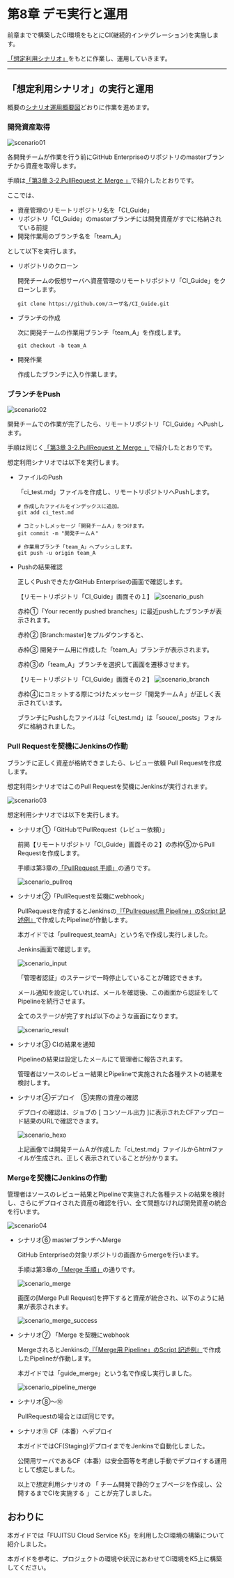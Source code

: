 # 第8章 デモ実行と運用

前章までで構築したCI環境をもとにCI(継続的インテグレーション)を実施します。


[「想定利用シナリオ」](#scenario)をもとに作業し、運用していきます。


------------------------------------------------------------------------------------

## 「想定利用シナリオ」の実行と運用

概要の[シナリオ運用概要図](#ci_02)どおりに作業を進めます。

### 開発資産取得

![scenario01](./image/scenario01.jpg)

各開発チームが作業を行う前にGitHub Enterpriseのリポジトリのmasterブランチから資産を取得します。

手順は[「第3章 3-2.PullRequest と Merge 」](#git_function)で紹介したとおりです。

ここでは、

- 資産管理のリモートリポジトリ名を「CI_Guide」
- リポジトリ「CI_Guide」のmasterブランチには開発資産がすでに格納されている前提
- 開発作業用のブランチ名を「team_A」

として以下を実行します。

- リポジトリのクローン

  開発チームの仮想サーバへ資産管理のリモートリポジトリ「CI_Guide」をクローンします。

  `git clone https://github.com/ユーザ名/CI_Guide.git`

- ブランチの作成

  次に開発チームの作業用ブランチ「team_A」を作成します。

  `git checkout -b team_A`

- 開発作業

  作成したブランチに入り作業します。

### ブランチをPush

![scenario02](./image/scenario02.jpg)

開発チームでの作業が完了したら、リモートリポジトリ「CI_Guide」へPushします。

手順は同じく[「第3章 3-2.PullRequest と Merge 」](#git_function)で紹介したとおりです。

想定利用シナリオでは以下を実行します。

- ファイルのPush

  「ci_test.md」ファイルを作成し、リモートリポジトリへPushします。

  ```
  # 作成したファイルをインデックスに追加。
  git add ci_test.md

  # コミットしメッセージ「開発チームＡ」をつけます。
  git commit -m "開発チームＡ"

  # 作業用ブランチ「team_A」へプッシュします。
  git push -u origin team_A
  ```

- Pushの結果確認  

  正しくPushできたかGitHub Enterpriseの画面で確認します。

  【リモートリポジトリ「CI_Guide」画面その１】
  ![scenario_push](./image/scenario_push.jpg)

  赤枠①「Your recently pushed branches」に最近pushしたブランチが表示されます。

  赤枠② [Branch:master]をプルダウンすると、

  赤枠③ 開発チーム用に作成した「team_A」ブランチが表示されます。

  赤枠③の「team_A」ブランチを選択して画面を遷移させます。

  【リモートリポジトリ「CI_Guide」画面その２】
  ![scenario_branch](./image/scenario_branch.jpg)

  赤枠④にコミットする際につけたメッセージ「開発チームＡ」が正しく表示されています。

  ブランチにPushしたファイルは「ci_test.md」は「souce/\_posts」フォルダに格納されました。


### Pull Requestを契機にJenkinsの作動

ブランチに正しく資産が格納できましたら、レビュー依頼 Pull Requestを作成します。

想定利用シナリオではこのPull Requestを契機にJenkinsが実行されます。

![scenario03](./image/scenario03.jpg)

想定利用シナリオでは以下を実行します。

- シナリオ①「GitHubでPullRequest（レビュー依頼）」

  前掲【リモートリポジトリ「CI_Guide」画面その２】の赤枠⑤からPull Requestを作成します。

  手順は第3章の[「PullRequest 手順」](#pullreq)の通りです。

  ![scenario_pullreq](./image/scenario_pullreq.jpg)

- シナリオ②「PullRequestを契機にwebhook」

  PullRequestを作成するとJenkinsの[『「Pullrequest用 Pipeline」のScript 記述例』](#script_pullreq)で作成したPipelineが作動します。

  本ガイドでは「pullrequest_teamA」という名で作成し実行しました。

  Jenkins画面で確認します。

  ![scenario_input](./image/scenario_input.jpg)

  「管理者認証」のステージで一時停止していることが確認できます。

  メール通知を設定していれば、メールを確認後、この画面から認証をしてPipelineを続行させます。

  全てのステージが完了すれば以下のような画面になります。

  ![scenario_result](./image/scenario_result.jpg)


- シナリオ③ CIの結果を通知

  Pipelineの結果は設定したメールにて管理者に報告されます。

  管理者はソースのレビュー結果とPipelineで実施された各種テストの結果を検討します。


- シナリオ④デプロイ　⑤実際の資産の確認

  デプロイの確認は、ジョブの [ コンソール出力 ]に表示されたCFアップロード結果のURLで確認できます。

  ![scenario_hexo](./image/scenario_hexo.jpg)

  上記画像では開発チームＡが作成した「ci_test.md」ファイルからhtmlファイルが生成され、正しく表示されていることが分かります。

### Mergeを契機にJenkinsの作動

管理者はソースのレビュー結果とPipelineで実施された各種テストの結果を検討し、さらにデプロイされた資産の確認を行い、全て問題なければ開発資産の統合を行います。

![scenario04](./image/scenario04.jpg)

- シナリオ⑥ masterブランチへMerge

  GitHub Enterpriseの対象リポジトリの画面からmergeを行います。

  手順は第3章の[「Merge 手順」](#merge)の通りです。

  ![scenario_merge](./image/scenario_merge.jpg)

  画面の[Merge Pull Request]を押下すると資産が統合され、以下のように結果が表示されます。

  ![scenario_merge_success](./image/scenario_merge_success.jpg)

- シナリオ⑦ 「Merge を契機にwebhook

  MergeされるとJenkinsの[『「Merge用 Pipeline」のScript 記述例』](#script_merge)で作成したPipelineが作動します。

  本ガイドでは「guide_merge」という名で作成し実行しました。

  ![scenario_pipeline_merge](./image/scenario_pipeline_merge.jpg)

- シナリオ⑧～⑩

  PullRequestの場合とほぼ同じです。

- シナリオ⑪ CF（本番）へデプロイ

  本ガイドではCF(Staging)デプロイまでをJenkinsで自動化しました。

  公開用サーバであるCF（本番）は安全面等を考慮し手動でデプロイする運用として想定しました。

  以上で想定利用シナリオの 「 チーム開発で静的ウェブページを作成し、公開するまでCIを実施する 」 ことが完了しました。

## おわりに

本ガイドでは「FUJITSU Cloud Service K5」を利用したCI環境の構築について紹介しました。

本ガイドを参考に、プロジェクトの環境や状況にあわせてCI環境をK5上に構築してください。
